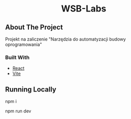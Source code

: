 <div align="center">
  <h1 align="center">WSB-Labs</h3>
</div>

## About The Project

Projekt na zaliczenie "Narzędzia do automatyzacji budowy oprogramowania"

### Built With

- [React](https://react.dev/)
- [Vite](https://vite.dev/)

## Running Locally

<p>npm i</p>
<p>npm run dev</p>
